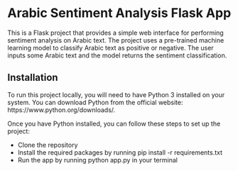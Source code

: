 <h1>Arabic Sentiment Analysis Flask App</h1>

This is a Flask project that provides a simple web interface for performing sentiment analysis on Arabic text. The project uses a pre-trained machine learning model to classify Arabic text as positive or negative. The user inputs some Arabic text and the model returns the sentiment classification.


<h2>Installation</h2>
To run this project locally, you will need to have Python 3 installed on your system. You can download Python from the official website: https://www.python.org/downloads/.

Once you have Python installed, you can follow these steps to set up the project:

<ul>
  <li>Clone the repository</li>
  <li>Install the required packages by running pip install -r requirements.txt</li>
  <li>Run the app by running python app.py in your terminal</li>
</ul>


